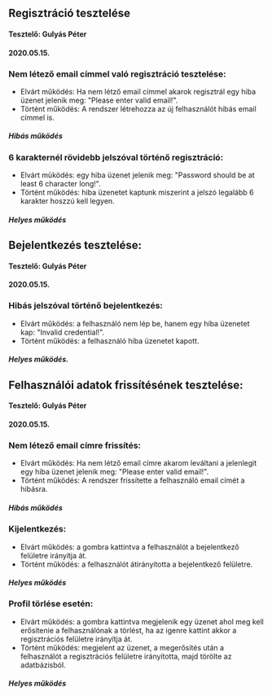## Regisztráció tesztelése
#### Tesztelő: Gulyás Péter
#### 2020.05.15.

### Nem létező email címmel való regisztráció tesztelése:
- Elvárt működés: Ha nem létző email címmel akarok regisztrál egy hiba üzenet jelenik meg: "Please enter valid email!".
- Történt működés: A rendszer létrehozza az új felhasználót hibás email címmel is.
##### Hibás működés

### 6 karakternél rövidebb jelszóval történő regisztráció:
- Elvárt müködés: egy hiba üzenet jelenik meg: "Password should be at least 6 character long!".
- Történt működés: hiba üzenetet kaptunk miszerint a jelszó legalább 6 karakter hoszzú kell legyen.
##### Helyes működés

## Bejelentkezés tesztelése: 
#### Tesztelő: Gulyás Péter
#### 2020.05.15.

### Hibás jelszóval történő bejelentkezés: 
- Elvárt működés: a felhasználó nem lép be, hanem egy hiba üzenetet kap: "Invalid credential!".
- Történt működés: a felhasználó hiba üzenetet kapott.
##### Helyes működés.

## Felhasználói adatok frissítésének tesztelése:
#### Tesztelő: Gulyás Péter
#### 2020.05.15.

### Nem létező email címre frissítés:
- Elvárt működés: Ha nem létző email címre akarom leváltani a jelenlegit egy hiba üzenet jelenik meg: "Please enter valid email!".
- Történt működés: A rendszer frissítette a felhasználó email címét a hibásra.
##### Hibás működés

### Kijelentkezés:
- Elvárt működés: a gombra kattintva a felhasználót a bejelentkező felületre irányítja át.
- Történt működés: a felhasználót átirányította a bejelentkező felületre.
##### Helyes működés

### Profil törlése esetén:
- Elvárt működés: a gombra kattintva megjelenik egy üzenet ahol meg kell erősítenie a felhasználónak a törlést,
ha az igenre kattint akkor a regisztrációs felületre irányítja át.
- Történt működés: megjelent az üzenet,
a megerősítés után a felhasználót a regisztrációs felületre irányította,
majd törölte az adatbázisból.
##### Helyes működés

